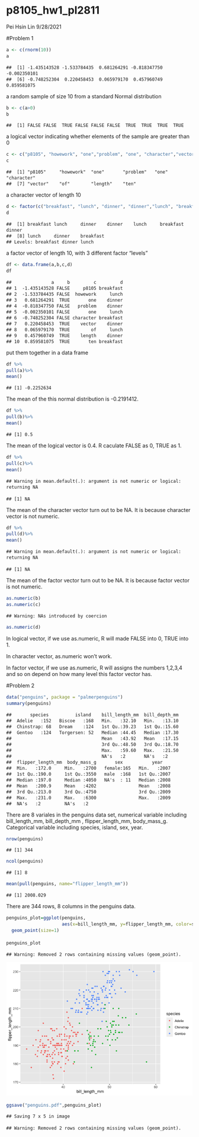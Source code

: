 p8105\_hw1\_pl2811
================
Pei Hsin Lin
9/28/2021

\#Problem 1

``` r
a <- c(rnorm(10))
a
```

    ##  [1] -1.435143528 -1.533784435  0.681264291 -0.818347750 -0.002350101
    ##  [6] -0.748252304  0.220458453  0.065979170  0.457960749  0.859581075

a random sample of size 10 from a standard Normal distribution

``` r
b <- c(a>0)
b
```

    ##  [1] FALSE FALSE  TRUE FALSE FALSE FALSE  TRUE  TRUE  TRUE  TRUE

a logical vector indicating whether elements of the sample are greater
than 0

``` r
c <- c("p8105", "howework", "one","problem", "one", "character","vector","of","length","ten")
c
```

    ##  [1] "p8105"     "howework"  "one"       "problem"   "one"       "character"
    ##  [7] "vector"    "of"        "length"    "ten"

a character vector of length 10

``` r
d <- factor(c("breakfast", "lunch", "dinner", "dinner","lunch", "breakfast","dinner","lunch","dinner","breakfast"));
d
```

    ##  [1] breakfast lunch     dinner    dinner    lunch     breakfast dinner   
    ##  [8] lunch     dinner    breakfast
    ## Levels: breakfast dinner lunch

a factor vector of length 10, with 3 different factor “levels”

``` r
df <- data.frame(a,b,c,d)
df
```

    ##               a     b         c         d
    ## 1  -1.435143528 FALSE     p8105 breakfast
    ## 2  -1.533784435 FALSE  howework     lunch
    ## 3   0.681264291  TRUE       one    dinner
    ## 4  -0.818347750 FALSE   problem    dinner
    ## 5  -0.002350101 FALSE       one     lunch
    ## 6  -0.748252304 FALSE character breakfast
    ## 7   0.220458453  TRUE    vector    dinner
    ## 8   0.065979170  TRUE        of     lunch
    ## 9   0.457960749  TRUE    length    dinner
    ## 10  0.859581075  TRUE       ten breakfast

put them together in a data frame

``` r
df %>%
pull(a)%>%
mean()
```

    ## [1] -0.2252634

The mean of the this normal distribution is -0.2191412.

``` r
df %>%
pull(b)%>%
mean()
```

    ## [1] 0.5

The mean of the logical vector is 0.4. R caculate FALSE as 0, TRUE as 1.

``` r
df %>%
pull(c)%>%
mean()
```

    ## Warning in mean.default(.): argument is not numeric or logical: returning NA

    ## [1] NA

The mean of the character vector turn out to be NA. It is because
character vector is not numeric.

``` r
df %>%
pull(d)%>%
mean()
```

    ## Warning in mean.default(.): argument is not numeric or logical: returning NA

    ## [1] NA

The mean of the factor vector turn out to be NA. It is because factor
vector is not numeric.

``` r
as.numeric(b)
as.numeric(c)
```

    ## Warning: NAs introduced by coercion

``` r
as.numeric(d)
```

In logical vector, if we use as.numeric, R will made FALSE into 0, TRUE
into 1.

In character vector, as.numeric won’t work.

In factor vector, if we use as.numeric, R will assigns the numbers
1,2,3,4 and so on depend on how many level this factor vector has.

\#Problem 2

``` r
data("penguins", package = "palmerpenguins")
summary(penguins)
```

    ##       species          island    bill_length_mm  bill_depth_mm  
    ##  Adelie   :152   Biscoe   :168   Min.   :32.10   Min.   :13.10  
    ##  Chinstrap: 68   Dream    :124   1st Qu.:39.23   1st Qu.:15.60  
    ##  Gentoo   :124   Torgersen: 52   Median :44.45   Median :17.30  
    ##                                  Mean   :43.92   Mean   :17.15  
    ##                                  3rd Qu.:48.50   3rd Qu.:18.70  
    ##                                  Max.   :59.60   Max.   :21.50  
    ##                                  NA's   :2       NA's   :2      
    ##  flipper_length_mm  body_mass_g       sex           year     
    ##  Min.   :172.0     Min.   :2700   female:165   Min.   :2007  
    ##  1st Qu.:190.0     1st Qu.:3550   male  :168   1st Qu.:2007  
    ##  Median :197.0     Median :4050   NA's  : 11   Median :2008  
    ##  Mean   :200.9     Mean   :4202                Mean   :2008  
    ##  3rd Qu.:213.0     3rd Qu.:4750                3rd Qu.:2009  
    ##  Max.   :231.0     Max.   :6300                Max.   :2009  
    ##  NA's   :2         NA's   :2

There are 8 variales in the penguins data set, numerical variable
including bill\_length\_mm, bill\_depth\_mm , flipper\_length\_mm,
body\_mass\_g. Categorical variable including species, island, sex,
year.

``` r
nrow(penguins)
```

    ## [1] 344

``` r
ncol(penguins)
```

    ## [1] 8

``` r
mean(pull(penguins, name="flipper_length_mm"))
```

    ## [1] 2008.029

There are 344 rows, 8 columns in the penguins data.

``` r
penguins_plot=ggplot(penguins, 
                     aes(x=bill_length_mm, y=flipper_length_mm, color=species))+
  geom_point(size=1)

penguins_plot
```

    ## Warning: Removed 2 rows containing missing values (geom_point).

![](p8105_hw1_pl2811_files/figure-gfm/unnamed-chunk-14-1.png)<!-- -->

``` r
ggsave("penguins.pdf",penguins_plot)
```

    ## Saving 7 x 5 in image

    ## Warning: Removed 2 rows containing missing values (geom_point).
